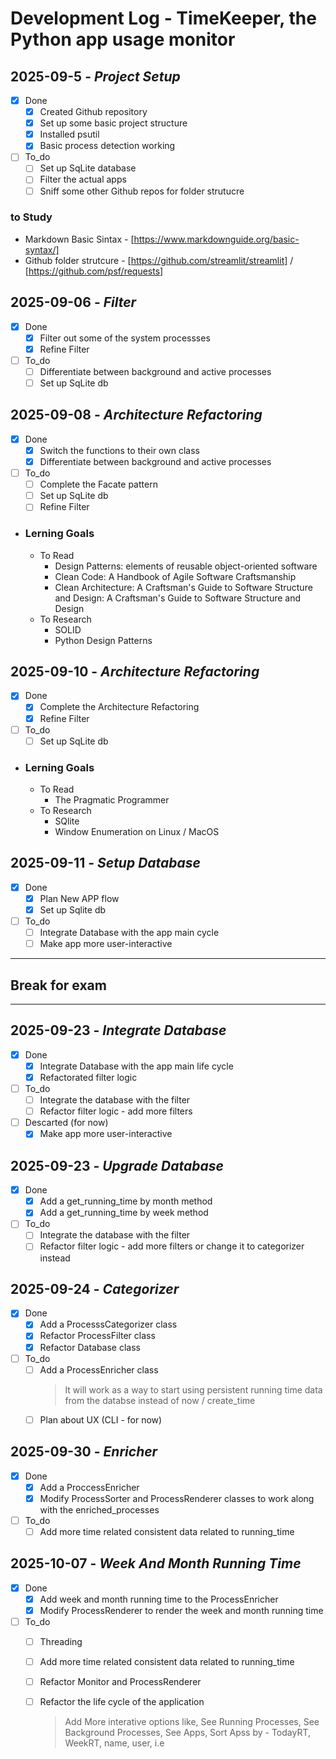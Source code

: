 # Development Log - TimeKeeper, the Python app usage monitor

## 2025-09-5 - *Project Setup*
- [x] Done
    - [x] Created Github repository
    - [x] Set up some basic project structure
    - [x] Installed psutil
    - [x] Basic process detection working
- [ ] To_do
    - [ ] Set up SqLite database
    - [ ] Filter the actual apps
    - [ ] Sniff some other Github repos for folder strutucre

### to Study
- Markdown Basic Sintax - [https://www.markdownguide.org/basic-syntax/]
- Github folder strutcure - [https://github.com/streamlit/streamlit] / [https://github.com/psf/requests]

## 2025-09-06 - *Filter*
- [x] Done
    - [x] Filter out some of the system processses
    - [x] Refine Filter

- [ ] To_do
    - [ ] Differentiate between background and active processes
    - [ ] Set up SqLite db

## 2025-09-08 - *Architecture Refactoring*
- [x] Done
    - [x] Switch the functions to their own class
    - [x] Differentiate between background and active processes

- [ ] To_do
    - [ ] Complete the Facate pattern
    - [ ] Set up SqLite db
    - [ ] Refine Filter

- ### Lerning Goals
    - To Read 
        - Design Patterns: elements of reusable object-oriented software
        - Clean Code: A Handbook of Agile Software Craftsmanship
        - Clean Architecture: A Craftsman's Guide to Software Structure and Design: A Craftsman's Guide to Software Structure and Design
    - To Research
        - SOLID
        - Python Design Patterns

## 2025-09-10 - *Architecture Refactoring*
- [x] Done
    - [x] Complete the Architecture Refactoring
    - [x] Refine Filter
- [ ] To_do
    - [ ] Set up SqLite db
    
- ### Lerning Goals
    - To Read 
        - The Pragmatic Programmer
    - To Research
        - SQlite
        - Window Enumeration on Linux / MacOS

## 2025-09-11 - *Setup Database*
- [x] Done
    - [x] Plan New APP flow
    - [x] Set up Sqlite db
- [ ] To_do
    - [ ] Integrate Database with the app main cycle
    - [ ] Make app more user-interactive

---
## Break for exam
---

## 2025-09-23 - *Integrate Database*
- [x] Done
    - [x] Integrate Database with the app main life cycle
    - [x] Refactorated filter logic
- [ ] To_do
    - [ ] Integrate the database with the filter
    - [ ] Refactor filter logic - add more filters
- [ ] Descarted (for now)
    - [x] Make app more user-interactive

## 2025-09-23 - *Upgrade Database*
- [x] Done
    - [x] Add a get_running_time by month method
    - [x] Add a get_running_time by week method
- [ ] To_do
    - [ ] Integrate the database with the filter
    - [ ] Refactor filter logic - add more filters or change it to categorizer instead

## 2025-09-24 - *Categorizer*
- [x] Done
    - [x] Add a ProcesssCategorizer class
    - [x] Refactor ProcessFilter class
    - [x] Refactor Database class 
- [ ] To_do
    - [ ] Add a ProcessEnricher class
        > It will work as a way to start using persistent running time data from the databse instead of now / create_time
    - [ ] Plan about UX (CLI - for now)

## 2025-09-30 - *Enricher*
- [x] Done
    -[x] Add a ProccessEnricher
    -[x] Modify ProcessSorter and ProcessRenderer classes to work along with the enriched_processes
- [ ] To_do
    - [ ] Add more time related consistent data related to running_time

## 2025-10-07 - *Week And Month Running Time*
- [x] Done
    -[x] Add week and month running time to the ProcessEnricher
    -[x] Modify ProcessRenderer to render the week and month running time
- [ ] To_do
    - [ ] Threading
    - [ ] Add more time related consistent data related to running_time
    - [ ] Refactor Monitor and ProcessRenderer
    - [ ] Refactor the life cycle of the application
        > Add More interative options like, See Running Processes, See Background Processes, See Apps, Sort Apss by - TodayRT, WeekRT, name, user, i.e

    